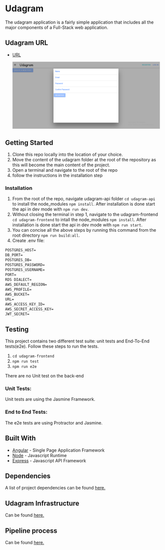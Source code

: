 # Udagram

The udagram application is a fairly simple application that includes all the major components of a Full-Stack web application.

## Udagram URL 

- [URL](http://udagram-455974392119.s3-website-us-east-1.amazonaws.com)

   ![Udagram page](ScreenShots/S3-2.png)
## Getting Started

1. Clone this repo locally into the location of your choice.
1. Move the content of the udagram folder at the root of the repository as this will become the main content of the project.
1. Open a terminal and navigate to the root of the repo
1. follow the instructions in the installation step

### Installation

1. From the root of the repo, navigate udagram-api folder `cd udagram-api` to install the node_modules `npm install`. After installation is done start the api in dev mode with `npm run dev`.
1. Without closing the terminal in step 1, navigate to the udagram-frontend `cd udagram-frontend` to intall the node_modules `npm install`. After installation is done start the api in dev mode with `npm run start`.
1. You can concise all the above steps by running this command from the root directory `npm run build:all`.
1. Create .env file:

```
POSTGRES_HOST=
DB_PORT=
POSTGRES_DB=
POSTGRES_PASSWORD=
POSTGRES_USERNAME=
PORT=
RDS DIALECT=
AWS_DEFAULT_REGION=
AWS_PROFILE=
AWS_BUCKET=
URL=
AWS_ACCESS_KEY_ID=
AWS_SECRET_ACCESS_KEY=
JWT_SECRET=

```

## Testing

This project contains two different test suite: unit tests and End-To-End tests(e2e). Follow these steps to run the tests.

1. `cd udagram-frontend`
1. `npm run test`
1. `npm run e2e`

There are no Unit test on the back-end

### Unit Tests:

Unit tests are using the Jasmine Framework.

### End to End Tests:

The e2e tests are using Protractor and Jasmine.

## Built With

- [Angular](https://angular.io/) - Single Page Application Framework
- [Node](https://nodejs.org) - Javascript Runtime
- [Express](https://expressjs.com/) - Javascript API Framework

## Dependencies

A list of project dependencies can be found [here.](Docs/dependencies.md)


## Udagram Infrastructure

Can be found [here.](Docs/Infrastructure.md)


## Pipeline process

Can be found [here.](Docs/Pipeline.md)
